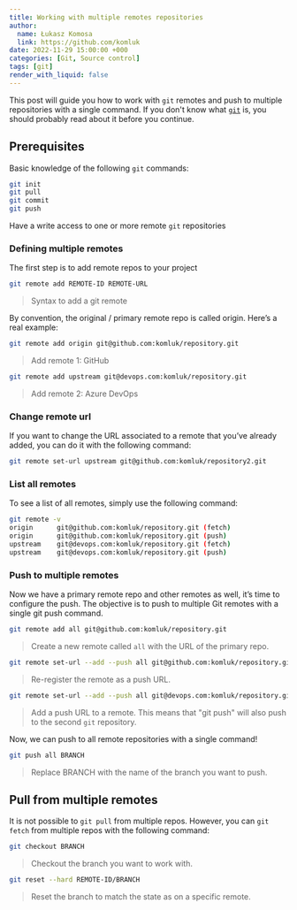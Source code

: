 ```yaml
---
title: Working with multiple remotes repositories
author:
  name: Łukasz Komosa
  link: https://github.com/komluk
date: 2022-11-29 15:00:00 +000
categories: [Git, Source control]
tags: [git]
render_with_liquid: false
---
```


This post will guide you how to work with `git` remotes and push to multiple repositories with a single command. If you don't know what [`git`](https://git-scm.com/) is, you should probably read about it before you continue.

## Prerequisites
Basic knowledge of the following `git` commands:
```bash
git init
git pull
git commit
git push
```
Have a write access to one or more remote `git` repositories

### Defining multiple remotes
The first step is to add remote repos to your project

```bash
git remote add REMOTE-ID REMOTE-URL
```
> Syntax to add a git remote

By convention, the original / primary remote repo is called origin. Here’s a real example:

```bash
git remote add origin git@github.com:komluk/repository.git
```
> Add remote 1: GitHub

```bash
git remote add upstream git@devops.com:komluk/repository.git
```
> Add remote 2: Azure DevOps

### Change remote url
If you want to change the URL associated to a remote that you’ve already added, you can do it with the following command:

```bash
git remote set-url upstream git@github.com:komluk/repository2.git
```

### List all remotes
To see a list of all remotes, simply use the following command:
```bash
git remote -v
origin	    git@github.com:komluk/repository.git (fetch)
origin	    git@github.com:komluk/repository.git (push)
upstream    git@devops.com:komluk/repository.git (fetch)
upstream    git@devops.com:komluk/repository.git (push)
```

### Push to multiple remotes
Now we have a primary remote repo and other remotes as well, it’s time to configure the push. The objective is to push to multiple Git remotes with a single git push command.

```bash
git remote add all git@github.com:komluk/repository.git
```
>Create a new remote called `all` with the URL of the primary repo.

```bash
git remote set-url --add --push all git@github.com:komluk/repository.git
```
>Re-register the remote as a push URL.

```bash
git remote set-url --add --push all git@devops.com:komluk/repository.git
```
>Add a push URL to a remote. This means that "git push" will also push to the second `git` repository.

Now, we can push to all remote repositories with a single command!
```bash
git push all BRANCH
```
>Replace BRANCH with the name of the branch you want to push.

## Pull from multiple remotes

It is not possible to `git pull` from multiple repos. However, you can `git fetch` from multiple repos with the following command:
```bash
git checkout BRANCH
```
>Checkout the branch you want to work with.

```bash
git reset --hard REMOTE-ID/BRANCH
```
>Reset the branch to match the state as on a specific remote.